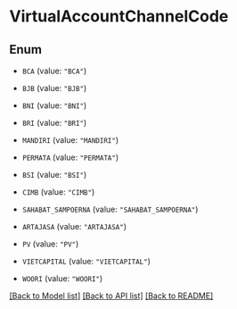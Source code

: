 # VirtualAccountChannelCode

## Enum


* `BCA` (value: `"BCA"`)

* `BJB` (value: `"BJB"`)

* `BNI` (value: `"BNI"`)

* `BRI` (value: `"BRI"`)

* `MANDIRI` (value: `"MANDIRI"`)

* `PERMATA` (value: `"PERMATA"`)

* `BSI` (value: `"BSI"`)

* `CIMB` (value: `"CIMB"`)

* `SAHABAT_SAMPOERNA` (value: `"SAHABAT_SAMPOERNA"`)

* `ARTAJASA` (value: `"ARTAJASA"`)

* `PV` (value: `"PV"`)

* `VIETCAPITAL` (value: `"VIETCAPITAL"`)

* `WOORI` (value: `"WOORI"`)


[[Back to Model list]](../README.md#documentation-for-models) [[Back to API list]](../README.md#documentation-for-api-endpoints) [[Back to README]](../README.md)


